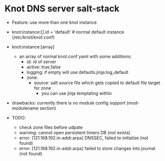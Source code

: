 # Knot DNS server salt-stack

+ Feature: use more than one knot instance

+ knot:instance:[].id = 'default' # normal default instance (/etc/knot/knot.conf)

+ knot:instance:[array]
  + an array of normal knot.conf yaml with some additions:
    + id: id of server
    + active: true,false
    + logging: if empty will use defaults.jinja:log_default
    + zone:
      + source: salt source file which gets copied to default file target for zone
        + you can use jinja templating within

+ drawbacks: currently there is no module config support (mod-modulename section)

+ TODO:
  + check zone files before udpate
  + warning: cannot open persistent timers DB (not exists)
  + error: [121.168.192.in-addr.arpa] DNSSEC, failed to initialize (not found)
  + error: [121.168.192.in-addr.arpa] failed to store changes into journal (not found)